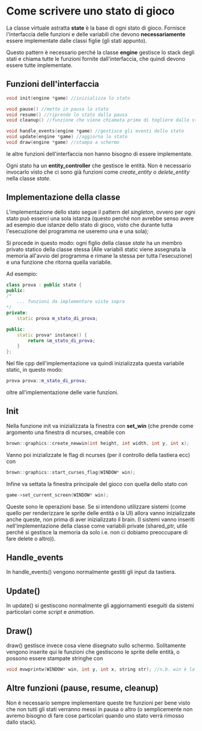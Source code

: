 # Come scrivere uno stato di gioco

La classe virtuale astratta **state** è la base di ogni stato di gioco. Fornisce l'interfaccia delle funzioni e delle variabili che devono **necessariamente** essere implementate dalle classi figlie (gli stati appunto). 

Questo pattern è necessario perché la classe **engine** gestisce lo stack degli stati e chiama tutte le funzioni fornite dall'interfaccia, che quindi devono essere tutte implementate.

## Funzioni dell'interfaccia
```c++
void init(engine *game) //inizializza lo stato

void pause() //mette in pausa lo stato
void resume() //riprende lo stato dalla pausa
void cleanup() //funzione che viene chiamata prima di togliere dallo stack lo stato

void handle_events(engine *game) //gestisce gli eventi dello stato
void update(engine *game) //aggiorna lo stato
void draw(engine *game) //stampa a schermo
```

le altre funzioni dell'interfaccia non hanno bisogno di essere implementate.

Ogni stato ha un **entity_controller** che gestisce le entità. Non è necessario invocarlo visto che ci sono già funzioni come *create_entity* o *delete_entity* nella classe *state*.

## Implementazione della classe

L'implementazione dello stato segue il pattern del *singleton*, ovvero per ogni stato può esserci una sola istanza (questo perché non avrebbe senso avere ad esempio due istanze dello stato di gioco, visto che durante tutta l'esecuzione del programma ne useremo una e una sola);

Si procede in questo modo: ogni figlio della classe *state* ha un membro privato statico della classe stessa (Alle variabili static viene assegnata la memoria all'avvio del programma e rimane la stessa per tutta l'esecuzione) e una funzione che ritorna quella variabile.

Ad esempio:
```c++
class prova : public state {
public:
/*
    ... funzioni da implementare viste sopra
*/
private:
    static prova m_stato_di_prova;

public:
    static prova* instance() {
        return &m_stato_di_prova;
    }
};
```

Nel file cpp dell'implementazione va quindi inizializzata questa variabile static, in questo modo:
```c++
prova prova::m_stato_di_prova;
```
oltre all'implementazione delle varie funzioni.

## Init
Nella funzione init va inizializzata la finestra con **set_win** (che prende come argomento una finestra di ncurses, creabile con
```c++
brown::graphics::create_newwin(int height, int width, int y, int x);
```
Vanno poi inizializzate le flag di ncurses (per il controllo della tastiera ecc) con
```c++
brown::graphics::start_curses_flag(WINDOW* win);
```

Infine va settata la finestra principale del gioco con quella dello stato con
```c++
game->set_current_screen(WINDOW* win);
```

Queste sono le operazioni base.
Se si intendono utilizzare sistemi (come quello per renderizzare le sprite delle entità o la UI) allora vanno inizializzate anche queste, non prima di aver inizializzato il brain. (I sistemi vanno inseriti nell'implementazione della classe come variabili private (shared_ptr, utile perché si gestisce la memoria da solo i.e. non ci dobiamo preoccupare di fare delete o altro)).

## Handle_events
In handle_events() vengono normalmente gestiti gli input da tastiera.

## Update()
In update() si gestiscono normalmente gli aggiornamenti eseguiti da sistemi particolari come *script* e *animation*.

## Draw()
draw() gestisce invece cosa viene disegnato sullo schermo. Solitamente vengono inserite qui le funzioni che gestiscono le sprite delle entità, o possono essere stampate stringhe con
```c++
void mvwprintw(WINDOW* win, int y, int x, string str); //n.b. win è la finestra dello stato
```

## Altre funzioni (pause, resume, cleanup)
Non è necessario sempre implementare queste tre funzioni per bene visto che non tutti gli stati verranno messi in pausa o altro (o semplicemente non avremo bisogno di fare cose particolari quando uno stato verrà rimosso dallo stack).

